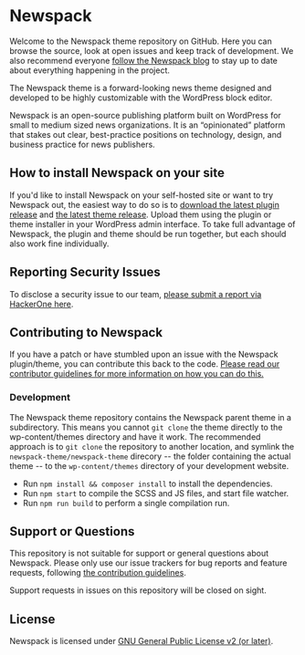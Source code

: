 # Newspack

Welcome to the Newspack theme repository on GitHub. Here you can browse the source, look at open issues and keep track of development. We also recommend everyone [follow the Newspack blog](https://newspack.blog/) to stay up to date about everything happening in the project.

The Newspack theme is a forward-looking news theme designed and developed to be highly customizable with the WordPress block editor.

Newspack is an open-source publishing platform built on WordPress for small to medium sized news organizations. It is an “opinionated” platform that stakes out clear, best-practice positions on technology, design, and business practice for news publishers.

## How to install Newspack on your site

If you'd like to install Newspack on your self-hosted site or want to try Newspack out, the easiest way to do so is to [download the latest plugin release](https://github.com/Automattic/newspack-plugin/releases) and [the latest theme release](https://github.com/Automattic/newspack-theme/releases). Upload them using the plugin or theme installer in your WordPress admin interface. To take full advantage of Newspack, the plugin and theme should be run together, but each should also work fine individually.

## Reporting Security Issues

To disclose a security issue to our team, [please submit a report via HackerOne here](https://hackerone.com/automattic/).

## Contributing to Newspack

If you have a patch or have stumbled upon an issue with the Newspack plugin/theme, you can contribute this back to the code. [Please read our contributor guidelines for more information on how you can do this.](https://github.com/Automattic/newspack-theme/blob/master/.github/CONTRIBUTING.md)

### Development

The Newspack theme repository contains the Newspack parent theme in a subdirectory. This means you cannot `git clone` the theme directly to the wp-content/themes directory and have it work. The recommended approach is to `git clone` the repository to another location, and symlink the `newspack-theme/newspack-theme` direcory -- the folder containing the actual theme -- to the `wp-content/themes` directory of your development website.

- Run `npm install && composer install` to install the dependencies.
- Run `npm start` to compile the SCSS and JS files, and start file watcher.
- Run `npm run build` to perform a single compilation run.

## Support or Questions

This repository is not suitable for support or general questions about Newspack. Please only use our issue trackers for bug reports and feature requests, following [the contribution guidelines](https://github.com/Automattic/newspack-theme/blob/master/.github/CONTRIBUTING.md).

Support requests in issues on this repository will be closed on sight.

## License

Newspack is licensed under [GNU General Public License v2 (or later)](https://github.com/Automattic/newspack-theme/blob/master/LICENSE).
